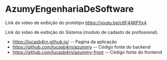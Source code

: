 # AzumyEngenhariaDeSoftware

Link do video de exibição do protótipo
https://youtu.be/c6F44KFfIx4

Link do video de exibição do Sistema (modulo de cadasto de profissional).


- https://lucasb4rn.github.io/  -- Pagina da aplicação
- https://github.com/lucasb4rn/azummy -- Código fonte do backend
- https://github.com/lucasb4rn/azummy-front -- Código fonte do frontend
